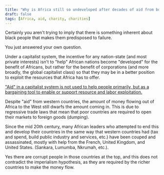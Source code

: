 ```yaml
---
title: "Why is Africa still so undeveloped after decades of aid from both governments and private charities? What's the matter with them?"
draft: false
tags: [Africa, aid, charity, charities]
---
```


Certainly you aren't trying to imply that there is something inherent about black people that makes them predisposed to failure.  
  
You just answered your own question.  
  
Under a capitalist system, the incentive for any nation-state (and most private interests) isn't to "help" African nations become "developed" for the benefit of Africans, but rather for the benefit of corporations (and more broadly, the global capitalist class) so that they may be in a better position to exploit the resources that Africa has to offer.  
  
["Aid" in a capitalist system is not used to help people primarily, but as a bargaining tool to enable or support resource and labor exploitation.](https://www.theguardian.com/global-development-professionals-network/2017/jan/14/aid-in-reverse-how-poor-countries-develop-rich-countries)  
  
Despite "aid" from western countries, the amount of money flowing out of Africa to the West still dwarfs the amount coming in. This is due to regressive trade laws that mean that poor countries are required to open their markets to foreign goods (dumping).  
  
Since the mid 20th century, many African leaders who attempted to end this and develop their countries in the same way that western countries had (tax and spend, build public industry and services, etc.) have been couped and assassinated, mostly with help from the French, United Kingdom, and United States. (Sankara, Lumumba, Nkrumah, etc.).  
  
Yes there are corrupt people in those countries at the top, and this does not contradict the imperialism hypothesis, as they are required by the richer countries to make the money flow.

